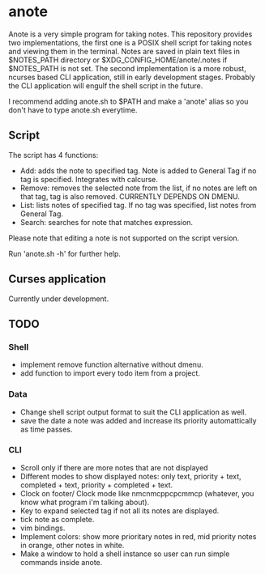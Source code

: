 # anote

Anote is a very simple program for taking notes. This repository provides two implementations, the first one is
a POSIX shell script for taking notes and viewing them in the terminal.
Notes are saved in plain text files in $NOTES_PATH directory or $XDG_CONFIG_HOME/anote/.notes if $NOTES_PATH is not set.
The second implementation is a more robust, ncurses based CLI application, still in early development stages.
Probably the CLI application will engulf the shell script in the future.

I recommend adding anote.sh to $PATH and make a 'anote' alias so you don't have to type anote.sh everytime.


## Script
The script has 4 functions:
+ Add: adds the note to specified tag. Note is added to General Tag if no tag is specified. Integrates with calcurse.
+ Remove: removes the selected note from the list, if no notes are left on that tag, tag is also removed. CURRENTLY DEPENDS ON DMENU.
+ List: lists notes of specified tag. If no tag was specified, list notes from General Tag.
+ Search: searches for note that matches expression.

Please note that editing a note is not supported on the script version.

Run 'anote.sh -h' for further help.

## Curses application
Currently under development.

## TODO
### Shell
+ implement remove function alternative without dmenu.
+ add function to import every todo item from a project.

### Data
+ Change shell script output format to suit the CLI application as well.
+ save the date a note was added and increase its priority automattically as time passes.

### CLI
+ Scroll only if there are more notes that are not displayed
+ Different modes to show displayed notes: only text, priority + text, completed + text, priority + completed + text.
+ Clock on footer/ Clock mode like nmcnmcppcpcmmcp (whatever, you know what program i'm talking about).
+ Key to expand selected tag if not all its notes are displayed.
+ tick note as complete.
+ vim bindings.
+ Implement colors: show more prioritary notes in red, mid priority notes in orange, other notes in white.
+ Make a window to hold a shell instance so user can run simple commands inside anote.
